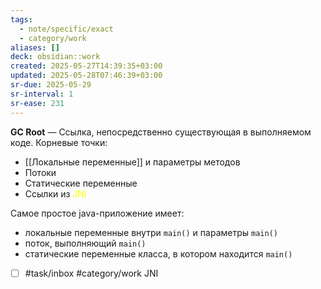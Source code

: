 ```yaml
---
tags:
  - note/specific/exact
  - category/work
aliases: []
deck: obsidian::work
created: 2025-05-27T14:39:35+03:00
updated: 2025-05-28T07:46:39+03:00
sr-due: 2025-05-29
sr-interval: 1
sr-ease: 231
---
```


**GC Root**
—
Ссылка, непосредственно существующая в выполняемом коде.
Корневые точки:
- [[Локальные переменные]] и параметры методов
- Потоки
- Статические переменные
- Ссылки из <font color="#ffff00">JNI</font>

Самое простое java-приложение имеет:
- локальные переменные внутри `main()` и параметры `main()`
- поток, выполняющий `main()`
- статические переменные класса, в котором находится `main()`

- [ ] #task/inbox #category/work JNI
